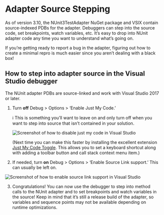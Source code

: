 # Adapter Source Stepping


As of version 3.10, the NUnit3TestAdapter NuGet package and VSIX contain source-indexed PDBs for the adapter. Debuggers can step into the source code, set breakpoints, watch variables, etc. It’s easy to drop into NUnit adapter code any time you want to understand what’s going on.

If you’re getting ready to report a bug in the adapter, figuring out how to create a minimal repro is much easier since you aren’t dealing with a black box!

## How to step into adapter source in the Visual Studio debugger

The NUnit adapter PDBs are source-linked and work with Visual Studio 2017 or later.

 1. Turn **off** Debug > Options > ‘Enable Just My Code.’

    ℹ️ This is something you’ll want to leave on and only turn off when you want to step into source that isn’t contained in your solution.

    ![Screenshot of how to disable just my code in Visual Studio](~/images/disable-just-my-code.png)

    (Next time you can make this faster by installing the excellent extension
    [Just My Code Toggle](https://marketplace.visualstudio.com/items?itemName=SamHarwell.JustMyCodeToggle).
    This allows you to set a keyboard shortcut along with adding a toolbar button and call stack context menu item.)

 2. If needed, turn **on** Debug > Options > ‘Enable Source Link support.’ This can usually be left on.

![Screenshot of how to enable source link support in Visual Studio](~/images/enable-source-link-support.png)

 3. Congratulations! You can now use the debugger to step into method calls to the NUnit adapter and to set breakpoints and watch variables in the source! Keep in mind that it’s still a release build of the adapter, so variables and sequence points may not be available depending on runtime optimizations.
